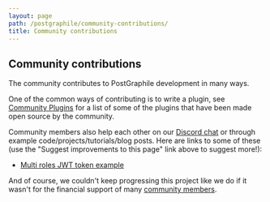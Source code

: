 ```yaml
---
layout: page
path: /postgraphile/community-contributions/
title: Community contributions
---
```


## Community contributions

The community contributes to PostGraphile development in many ways.

One of the common ways of contributing is to write a plugin, see [Community Plugins](/postgraphile/community-plugins/) for a list of some of the plugins that have been made open source by the community.

Community members also help each other on our [Discord chat](http://discord.gg/graphile) or through example code/projects/tutorials/blog posts. Here are links to some of these (use the "Suggest improvements to this page" link above to suggest more!):

- [Multi roles JWT token example](https://github.com/dijam/graphile-jwt-example)

And of course, we couldn't keep progressing this project like we do if it wasn't for the financial support of many [community members](https://github.com/graphile/postgraphile/blob/master/SPONSORS.md).
